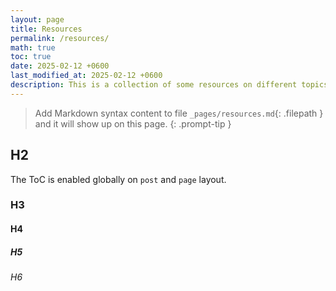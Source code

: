 ```yaml
---
layout: page
title: Resources
permalink: /resources/
math: true
toc: true
date: 2025-02-12 +0600
last_modified_at: 2025-02-12 +0600
description: This is a collection of some resources on different topics.
---
```


> Add Markdown syntax content to file `_pages/resources.md`{: .filepath } and it will show up on this page.
{: .prompt-tip }


## H2

The ToC is enabled globally on `post` and `page` layout. 


### H3 

#### H4 

##### H5 

###### H6
